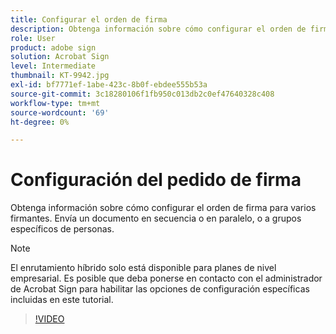 ```yaml
---
title: Configurar el orden de firma
description: Obtenga información sobre cómo configurar el orden de firma para varios firmantes
role: User
product: adobe sign
solution: Acrobat Sign
level: Intermediate
thumbnail: KT-9942.jpg
exl-id: bf7771ef-1abe-423c-8b0f-ebdee555b53a
source-git-commit: 3c18280106f1fb950c013db2c0ef47640328c408
workflow-type: tm+mt
source-wordcount: '69'
ht-degree: 0%

---
```


# Configuración del pedido de firma

Obtenga información sobre cómo configurar el orden de firma para varios firmantes. Envía un documento en secuencia o en paralelo, o a grupos específicos de personas.

>[!NOTE]
>
>El enrutamiento híbrido solo está disponible para planes de nivel empresarial. Es posible que deba ponerse en contacto con el administrador de Acrobat Sign para habilitar las opciones de configuración específicas incluidas en este tutorial.

>[!VIDEO](https://video.tv.adobe.com/v/342249?hidetitle=true)
